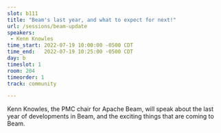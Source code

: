 ```yaml
---
slot: b111
title: "Beam's last year, and what to expect for next!"
url: /sessions/beam-update
speakers:
 - Kenn Knowles
time_start: 2022-07-19 10:00:00 -0500 CDT
time_end:   2022-07-19 10:25:00 -0500 CDT
day: b
timeslot: 1
room: 204
timeorder: 1
track: community

---
```


Kenn Knowles, the PMC chair for Apache Beam, will speak about the last year of developments in Beam, and the exciting things that are coming to Beam.